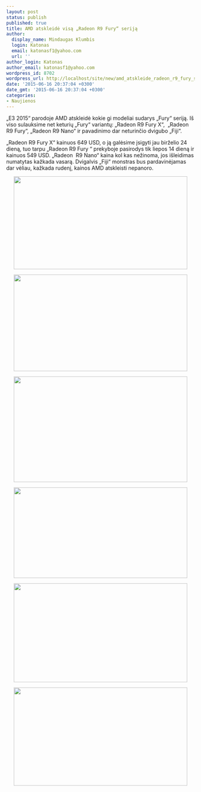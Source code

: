 ```yaml
---
layout: post
status: publish
published: true
title: AMD atskleidė visą „Radeon R9 Fury“ seriją
author:
  display_name: Mindaugas Klumbis
  login: Katonas
  email: katonasf1@yahoo.com
  url: ''
author_login: Katonas
author_email: katonasf1@yahoo.com
wordpress_id: 8702
wordpress_url: http://localhost/site/new/amd_atskleide_radeon_r9_fury_serija/
date: '2015-06-16 20:37:04 +0300'
date_gmt: '2015-06-16 20:37:04 +0300'
categories:
- Naujienos
---
```

<p>
	&bdquo;E3 2015&ldquo; parodoje AMD atskleidė kokie gi modeliai sudarys &bdquo;Fury&ldquo; seriją. I&scaron; viso sulauksime net keturių &bdquo;Fury&ldquo; variantų: &bdquo;Radeon R9 Fury X&ldquo;, &nbsp;&bdquo;Radeon R9 Fury&ldquo;, &bdquo;Radeon R9 Nano&ldquo; ir pavadinimo dar neturinčio dvigubo &bdquo;Fiji&ldquo;.</p>
<p>
	&bdquo;Radeon R9 Fury X&ldquo; kainuos 649 USD, o ją galėsime įsigyti jau birželio 24 dieną, tuo tarpu &bdquo;Radeon R9 Fury &ldquo; prekyboje pasirodys tik liepos 14 dieną ir kainuos 549 USD. &bdquo;Radeon &nbsp;R9 Nano&ldquo; kaina kol kas nežinoma, jos i&scaron;leidimas numatytas kažkada vasarą. Dvigalvis &bdquo;Fiji&ldquo; monstras bus pardavinėjamas dar vėliau, kažkada rudenį, kainos AMD atskleisti nepanoro.</p>
<p style="text-align: center;">
	<a href="http://technews.lt/userfiles/AMD-Fury-series.jpg"><img alt="" src="http://technews.lt/userfiles/AMD-Fury-series.jpg" style="width: 464px; height: 248px;" /></a></p>
<p style="text-align: center;">
	<a href="http://technews.lt/userfiles/AMD-R9-Fury-X.jpg"><img alt="" src="http://technews.lt/userfiles/AMD-R9-Fury-X.jpg" style="width: 464px; height: 258px;" /></a></p>
<p style="text-align: center;">
	<a href="http://technews.lt/userfiles/AMD-Radeon-R9-Fury-Nano.jpg"><img alt="" src="http://technews.lt/userfiles/AMD-Radeon-R9-Fury-Nano.jpg" style="width: 464px; height: 282px;" /></a></p>
<p style="text-align: center;">
	<a href="http://technews.lt/userfiles/AMD-Radeon-Fury-Stream-Cores.jpg"><img alt="" src="http://technews.lt/userfiles/AMD-Radeon-Fury-Stream-Cores.jpg" style="width: 464px; height: 242px;" /></a></p>
<p style="text-align: center;">
	<a href="http://technews.lt/userfiles/AMD-Radeon-Fury-power-efficiency.jpg"><img alt="" src="http://technews.lt/userfiles/AMD-Radeon-Fury-power-efficiency.jpg" style="width: 464px; height: 264px;" /></a></p>
<p style="text-align: center;">
	<a href="http://technews.lt/userfiles/AMD-HBM-specs.jpg"><img alt="" src="http://technews.lt/userfiles/AMD-HBM-specs.jpg" style="width: 464px; height: 262px;" /></a></p>
